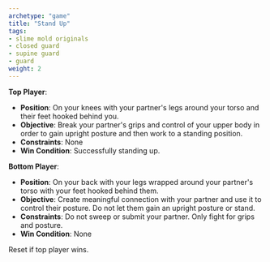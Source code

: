 ```yaml
---
archetype: "game"
title: "Stand Up"
tags:
- slime mold originals
- closed guard
- supine guard
- guard
weight: 2
---
```


**Top Player**:
  * **Position**: On your knees with your partner's legs around your torso and their feet hooked behind you.
  * **Objective**: Break your partner's grips and control of your upper body in order to gain upright posture and then work to a standing position.
  * **Constraints**: None 
  * **Win Condition**: Successfully standing up.

**Bottom Player**:
  * **Position**: On your back with your legs wrapped around your partner's torso with your feet hooked behind them.
  * **Objective**: Create meaningful connection with your partner and use it to control their posture. Do not let them gain an upright posture or stand.
  * **Constraints**: Do not sweep or submit your partner. Only fight for grips and posture.
  * **Win Condition**: None

Reset if top player wins.